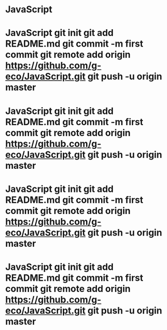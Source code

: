 # JavaScript
# JavaScript git init git add README.md git commit -m first commit git remote add origin https://github.com/g-eco/JavaScript.git git push -u origin master
# JavaScript git init git add README.md git commit -m first commit git remote add origin https://github.com/g-eco/JavaScript.git git push -u origin master
# JavaScript git init git add README.md git commit -m first commit git remote add origin https://github.com/g-eco/JavaScript.git git push -u origin master
# JavaScript git init git add README.md git commit -m first commit git remote add origin https://github.com/g-eco/JavaScript.git git push -u origin master
